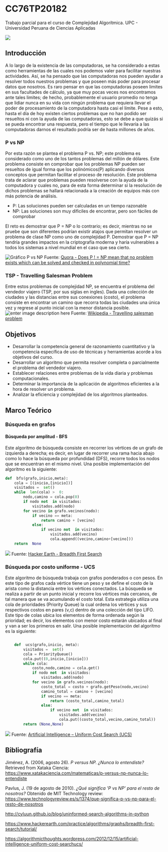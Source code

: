 # CC76TP20182
Trabajo parcial para el curso de Complejidad Algorítmica. UPC - Universidad Peruana de Ciencias Aplicadas

![](https://media.giphy.com/media/VD9NtdBN9CwqQ/giphy.gif)

## Introducción
A lo largo de la existencia de las computadoras, se ha considerado a estas como herramientas de las cuales nos podemos valer para facilitar nuestras actividades. Así, se ha pensado que las computadoras nos pueden ayudar a resolver todos nuestros problemas y que poseen más poder para procesar datos que nosotros. Es raro pensar en que las computadoras poseen limites en sus facultades de cálculo, ya que muy pocas veces nos encontramos ante tales limites; de hecho, probablemente el usuario promedio no tenga que lidiar nunca en su vida con ningún problema que requiera llevar el poder de procesamiento de la computadora hasta casi el límite. Pese a esto, hasta el día de hoy existen ciertos problemas que no han podido ser resueltos ni con la ayuda de las computadoras, esto se debe a que quizás si se pueda encontrar una respuesta, pero el tiempo que le llevaría a las computadoras darnos el resultado podría ser de hasta millones de años.

### P vs NP
Por esta razón se plantea el problema P vs. NP; este problema es considerado como uno de los tantos problemas del millón de dólares. Este problema consiste en comprobar que los problemas NP pueden ser resueltos de igual forma que los polinómicos(P) aplicando diversos conceptos que permitan facilitar el proceso de resolución. Este problema trata de aclarar que problemas pueden resolverse con la ayuda de la computadora y cuales no, para de esta forma determinar si la resolución de dichos problemas se hallará relacionada a la creación de equipos más con más potencia de análisis.

 - P: Las soluciones pueden ser calculadas en un tiempo razonable
 - NP: Las soluciones son muy dificiles de encontrar, pero son fáciles de comprobar

El reto es demostrar que P = NP o lo contrario; es decir, mientras no se pruebe que son diferentes podrían existir atajos que permitan resolver un problema de clase NP como uno de complejidad P. Demostrar que P = NP tendría grandes impactos en la criptografía moderna y haría vulnerables a todos los sistemas a nivel mundial en el caso que sea cierto.

![Gráfico P vs NP](https://qph.fs.quoracdn.net/main-qimg-29c826310da7fed7e085181bafc99598)
Fuente: [Quora - Does P ! = NP mean that no problem exists which can be solved and checked in polynomial time?](https://www.quora.com/Does-P-NP-mean-that-no-problem-exists-which-can-be-solved-and-checked-in-polynomial-time)

### TSP - Travelling Salesman Problem
Entre estos problemas de complejidad NP, se encuentra el problema del vendedor viajero (TSP, por sus siglas en ingles). Dada una colección de ciudades y las distancias entre sus conexiones (costo), el  problema consiste en encontrar un camino que recorra todas las ciudades una única vez y regrese al punto inicial con la menor distancia posible.
![enter image description here](https://upload.wikimedia.org/wikipedia/commons/thumb/2/2a/Aco_TSP.svg/600px-Aco_TSP.svg.png)
Fuente: [Wikipedia - Travelling salesman problem](https://en.wikipedia.org/wiki/Travelling_salesman_problem)
## Objetivos

 - Desarrollar la competencia general de razonamiento cuantitativo y la competencia específica de uso de técnicas y herramientas acorde a los objetivos del curso.
 - Desarrollar un algoritmo que permita resolver completa o parcialmente el problema del vendedor viajero.
 - Establecer relaciones entre problemas de la vida diaria y problemas computacionales.
 - Determinar la importancia de la aplicación de algoritmos eficientes a la hora de resolver un problema.
 - Analizar la eficiencia y complejidad de los algoritmos planteados.

## Marco Teórico

### Búsqueda en grafos
#### Búsqueda por amplitud - BFS
Este algoritmo de búsqueda consiste en recorrer los vértices de un grafo de izquierda a derecha; es decir, en lugar de recorrer una rama hacia abajo como lo hace la búsqueda por profundidad (DFS), recorre todos los nodos que se encuentran en el mismo nivel. Una posible implementación del algoritmo es la siguiente:
```python
def  bfs(grafo,inicio,meta):
	cola = [(inicio,[inicio])]
	visitados =  set()
	while  len(cola) >  0:
		nodo,camino = cola.pop(0)
		if nodo not  in visitados:
			visitados.add(nodo)
		for vecino in grafo.vecinos(nodo):
			if vecino == meta:
				return camino + [vecino]
			else:
				if vecino not  in visitados:
					visitados.add(vecino)
					cola.append((vecino,camino+[vecino]))
	return  None
```


![](https://he-s3.s3.amazonaws.com/media/uploads/fdec3c2.jpg)
Fuente: [Hacker Earth - Breadth First Search](https://www.hackerearth.com/practice/algorithms/graphs/breadth-first-search/tutorial/)

### Búsqueda por costo uniforme - UCS

Este algoritmo de búsqueda trabaja con grafos ponderados o con pesos. En este tipo de grafos cada vértice tiene un peso y se define el costo de la arista como la distancia entre los vértices conectados. La búsqueda se realiza a partir de un punto inicial y recorre los vértices más cercanos, de tal manera que se va acumulando el costo total. Esta estrategia utiliza una cola de prioridades (Priority Queue) la cual ordena los vértices y sus respectivos costos en pares (v,c) dentro de una colección del tipo LIFO. Este tipo de colas ubica los elementos de forma ordenada según la prioridad; es decir, los elementos con menor costo estarán ubicados al final y van a ser los primeros en  salir. Una posible implementación del algoritmo es la siguiente:

``` python

    def  ucs(grafo,inicio, meta):
	    visitados =  set()
	    cola = PriorityQueue()
	    cola.put((0,inicio,[inicio]))
	    while cola:
		    costo,nodo,camino = cola.get()
		    if nodo not  in visitados:
			    visitados.add(nodo)
		    for vecino in grafo.vecinos(nodo):
			    costo_total = costo + grafo.getPeso(nodo,vecino)
			    camino_total = camino + [vecino]
			    if vecino == meta:
				    return (costo_total,camino_total)
				else:
				    if vecino not  in visitados:
					    visitados.add(vecino)
					    cola.put((costo_total,vecino,camino_total))
	    return (None,None)
```
![](https://algorithmicthoughts.files.wordpress.com/2012/12/searchtree.png?w=348&h=364)
Fuente: [Artificial Intelligence – Uniform Cost Search (UCS)](https://algorithmicthoughts.wordpress.com/2012/12/15/artificial-intelligence-uniform-cost-searchucs/)
## Bibliografía

Jiménez, A. (2006, agosto 26). _P versus NP. ¿Nunca lo entendiste?_ Retrieved from Xataka Ciencia: https://www.xatakaciencia.com/matematicas/p-versus-np-nunca-lo-entendiste

Pavlus, J. (19 de agosto de 2010). _¿Qué significa 'P vs NP' para el resto de nosotros?_ Obtenido de MIT Technology review: https://www.technologyreview.es/s/1374/que-significa-p-vs-np-para-el-resto-de-nosotros

http://cyluun.github.io/blog/uninformed-search-algorithms-in-python

https://www.hackerearth.com/practice/algorithms/graphs/breadth-first-search/tutorial/

https://algorithmicthoughts.wordpress.com/2012/12/15/artificial-intelligence-uniform-cost-searchucs/
